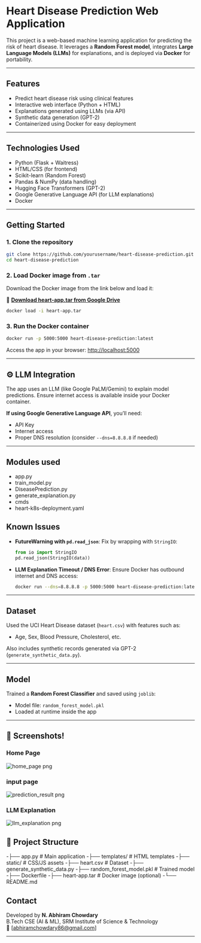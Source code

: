 # Heart Disease Prediction Web Application

This project is a web-based machine learning application for predicting the risk of heart disease. It leverages a **Random Forest model**, integrates **Large Language Models (LLMs)** for explanations, and is deployed via **Docker** for portability.

---

##  Features

- Predict heart disease risk using clinical features
- Interactive web interface (Python + HTML)
- Explanations generated using LLMs (via API)
- Synthetic data generation (GPT-2)
- Containerized using Docker for easy deployment

---

##  Technologies Used

- Python (Flask + Waitress)
- HTML/CSS (for frontend)
- Scikit-learn (Random Forest)
- Pandas & NumPy (data handling)
- Hugging Face Transformers (GPT-2)
- Google Generative Language API (for LLM explanations)
- Docker

---

##  Getting Started

### 1. Clone the repository
```bash
git clone https://github.com/yourusername/heart-disease-prediction.git
cd heart-disease-prediction
```

### 2. Load Docker image from `.tar`
Download the Docker image from the link below and load it:

🔗 **[Download heart-app.tar from Google Drive](https://drive.google.com/drive/u/3/my-drive)**

```bash
docker load -i heart-app.tar
```

### 3. Run the Docker container
```bash
docker run -p 5000:5000 heart-disease-prediction:latest
```

Access the app in your browser: [http://localhost:5000](http://localhost:5000)

---

## ⚙️ LLM Integration

The app uses an LLM (like Google PaLM/Gemini) to explain model predictions. Ensure internet access is available inside your Docker container.

**If using Google Generative Language API**, you’ll need:
- API Key
- Internet access
- Proper DNS resolution (consider `--dns=8.8.8.8` if needed)

---
## Modules used 

- app.py
- train_model.py
- DiseasePrediction.py
- generate_explanation.py
- cmds
- heart-k8s-deployment.yaml


## Known Issues

- **FutureWarning with `pd.read_json`**:
  Fix by wrapping with `StringIO`:
  ```python
  from io import StringIO
  pd.read_json(StringIO(data))
  ```

- **LLM Explanation Timeout / DNS Error**:
  Ensure Docker has outbound internet and DNS access:
  ```bash
  docker run --dns=8.8.8.8 -p 5000:5000 heart-disease-prediction:latest
  ```

---

##  Dataset

Used the UCI Heart Disease dataset (`heart.csv`) with features such as:
- Age, Sex, Blood Pressure, Cholesterol, etc.

Also includes synthetic records generated via GPT-2 (`generate_synthetic_data.py`).

---

##  Model

Trained a **Random Forest Classifier** and saved using `joblib`:
- Model file: `random_forest_model.pkl`
- Loaded at runtime inside the app

---

## 📸 Screenshots!


###  Home Page
![home_page png](https://github.com/user-attachments/assets/2ba8da04-882b-4365-a8dc-40868d808b57)

### input page
![prediction_result png](https://github.com/user-attachments/assets/f5849389-5c24-45e0-a8be-8823836fa353)

###  LLM Explanation
![llm_explanation png](https://github.com/user-attachments/assets/b25bfe50-d915-4e6a-85cf-e7674c4dc97a)


## 📁 Project Structure


-├── app.py                   # Main application
-├── templates/               # HTML templates
-├── static/                  # CSS/JS assets
-├── heart.csv                # Dataset
-├── generate_synthetic_data.py
-├── random_forest_model.pkl  # Trained model
-├── Dockerfile
-├── heart-app.tar            # Docker image (optional)
-└── README.md


## Contact

Developed by **N. Abhiram Chowdary**  
B.Tech CSE (AI & ML), SRM Institute of Science & Technology  
📧 [abhiramchowdary86@gmail.com]

---

